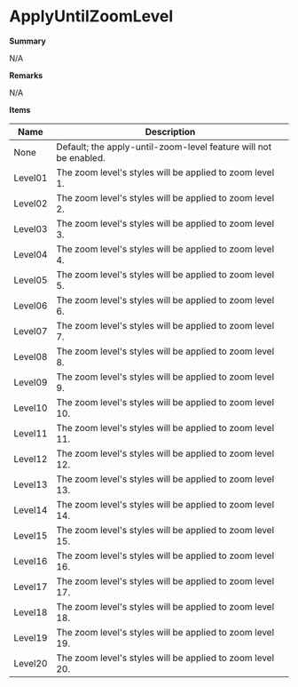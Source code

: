 # ApplyUntilZoomLevel

**Summary**

N/A

**Remarks**

N/A

**Items**

|Name|Description|
|---|---|
|None|Default; the apply-until-zoom-level feature will not be enabled.|
|Level01|The zoom level's styles will be applied to zoom level 1.|
|Level02|The zoom level's styles will be applied to zoom level 2.|
|Level03|The zoom level's styles will be applied to zoom level 3.|
|Level04|The zoom level's styles will be applied to zoom level 4.|
|Level05|The zoom level's styles will be applied to zoom level 5.|
|Level06|The zoom level's styles will be applied to zoom level 6.|
|Level07|The zoom level's styles will be applied to zoom level 7.|
|Level08|The zoom level's styles will be applied to zoom level 8.|
|Level09|The zoom level's styles will be applied to zoom level 9.|
|Level10|The zoom level's styles will be applied to zoom level 10.|
|Level11|The zoom level's styles will be applied to zoom level 11.|
|Level12|The zoom level's styles will be applied to zoom level 12.|
|Level13|The zoom level's styles will be applied to zoom level 13.|
|Level14|The zoom level's styles will be applied to zoom level 14.|
|Level15|The zoom level's styles will be applied to zoom level 15.|
|Level16|The zoom level's styles will be applied to zoom level 16.|
|Level17|The zoom level's styles will be applied to zoom level 17.|
|Level18|The zoom level's styles will be applied to zoom level 18.|
|Level19|The zoom level's styles will be applied to zoom level 19.|
|Level20|The zoom level's styles will be applied to zoom level 20.|

